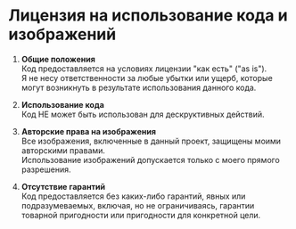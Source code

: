 **Лицензия на использование кода и изображений**  
=========================================================================================

1. **Общие положения**  
   Код предоставляется на условиях лицензии "как есть" ("as is").  
   Я не несу ответственности за любые убытки или ущерб, которые могут возникнуть в результате использования данного кода.  

2. **Использование кода**  
   Код НЕ может быть использован для дескруктивных действий. 

3. **Авторские права на изображения**  
   Все изображения, включенные в данный проект, защищены моими авторскими правами.  
   Использование изображений допускается только с моего прямого разрешения.  

4. **Отсутствие гарантий**  
   Код предоставляется без каких-либо гарантий, явных или подразумеваемых, включая, но не ограничиваясь, гарантии товарной пригодности или пригодности для конкретной цели.  
